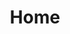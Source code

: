---
layout: home
title: Home
description: 

# Homepage Content
hero:
  description: >
    **BLSP** (**B**ayesian **L**earning for **S**ignal **P**rocessing) Group is a research group led by [Prof. Feng Yin](https://myweb.cuhk.edu.cn/yinfeng) of the Chinese University of Hong Kong, Shenzhen. The main research interests include Bayesian learning theory, probabilistic models and methods, causal inference, statistical estimation theory as well as their applications to signal processing and wireless communications applications.

postdoc_recruitment:
  title: "博士后招聘"
  content: >
    香港中文大学（深圳）理工学院尹峰教授课题组诚聘博士后，综合待遇不低于 32 万元/年。招聘领域包括：
  
  areas:
    - 贝叶斯机器学习
    - 统计信号处理（与机器学习的结合）
    - 大规模动态时空数据建模
    - 传感器融合
  
  footer: >
    详情见[招聘要求.pdf](/assets/source/pdf/jd_2024.9.25_postdoc.pdf)。请将申请材料打包压缩，邮件主题命名为"博后申请_姓名_毕业院校_毕业年份_专业"（示例："博后申请_李天明_慕尼黑工业大学_2023_电子信息工程专业"）发送至邮箱 [yinfeng@cuhk.edu.cn](mailto:yinfeng@cuhk.edu.cn)，谢谢！

# Sidebar Content
professor:
  name: "Feng Yin"
  chinese_name: "尹峰"
  title: "Assistant Professor"
  email: "yinfeng@cuhk.edu.cn"
  office: "Daoyuan building 205"
  photo: "/assets/images/photo/YinF.png"

openings:
  title: "Openings"
  content: >
    I am actively looking for PhD students with **full scholarship** to be admitted in the [Computer and Information Engineering (CIE) program](https://sse-mphil-phd.cuhk.edu.cn/program/CIE) at CUHKSZ. The program duration is typically 4-5 years. 
    I also have several funded positions for postdocs, visiting students, and research assistants.

    Prospective candidates in related areas ([See more details...](/research/)) are welcome to contact me by e-mail with attached CV.

contact:
  title: "Contact Us"
  content: >
    **Address:** 2001 Longxiang Boulevard, Longgang District, Shenzhen, China


    **Website:** [http://sse.cuhk.edu.cn](http://sse.cuhk.edu.cn)
--- 